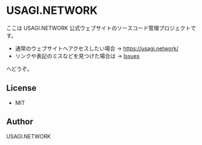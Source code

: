 # USAGI.NETWORK

ここは USAGI.NETWORK 公式ウェブサイトのソースコード管理プロジェクトです。

- 通常のウェブサイトへアクセスしたい場合 → https://usagi.network/
- リンクや表記のミスなどを見つけた場合は → [Issues](https://github.com/usagi/usagi.network/issues)

へどうぞ。

## License

- MIT

## Author

USAGI.NETWORK
